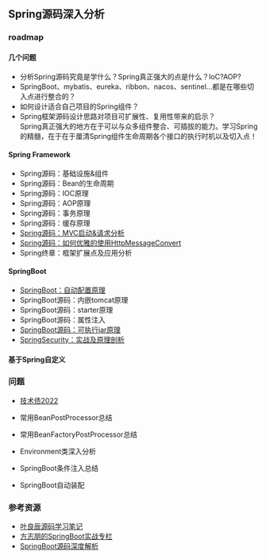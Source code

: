 ## Spring源码深入分析

### roadmap

#### 几个问题

- 分析Spring源码究竟是学什么？Spring真正强大的点是什么？IoC?AOP?
- SpringBoot、mybatis、eureka、ribbon、nacos、sentinel...都是在哪些切入点进行整合的？
- 如何设计适合自己项目的Spring组件？
- Spring框架源码设计思路对项目可扩展性、复用性带来的启示？
  <br>
  Spring真正强大的地方在于可以与众多组件整合、可插拔的能力。学习Spring的精髓，在于在于厘清Spring组件生命周期各个接口的执行时机以及切入点！

#### Spring Framework

- Spring源码：基础设施&组件
- Spring源码：Bean的生命周期
- Spring源码：IOC原理
- Spring源码：AOP原理
- Spring源码：事务原理
- Spring源码：缓存原理
- [Spring源码：MVC启动&请求分析](docs/articles/Spring源码：SpringMVC启动流程分析.md)
- [Spring源码：如何优雅的使用HttpMessageConvert](docs/articles/SpringMVC：如何优雅的使用HttpMessageConvert.md)
- Spring终章：框架扩展点及应用分析

#### SpringBoot

- [SpringBoot：自动配置原理](/docs/articles/SpringBoot源码：Spring自动配置原理.md)
- SpringBoot源码：内嵌tomcat原理
- SpringBoot源码：starter原理
- SpringBoot源码：属性注入
- [SpringBoot源码：可执行jar原理](/docs/articles/SpringBoot源码：彻底透析SpringBoot可执行jar原理.md)
- [SpringSecurity：实战及原理剖析](docs/articles/security/SpringSecurity实战及原理剖析.md)

#### 基于Spring自定义

### 问题

- [技术债2022](docs/articles/技术债2022.md)
  
- 常用BeanPostProcessor总结
- 常用BeanFactoryPostProcessor总结
- Environment类深入分析
- SpringBoot条件注入总结
- SpringBoot自动装配

### 参考资源

- [叶良辰源码学习笔记](https://yangzhiwen911.github.io/zh/spring/#1-%E4%B8%BA%E4%BB%80%E4%B9%88%E8%A6%81%E5%AD%A6spring-%E6%BA%90%E7%A0%81)
- [方志朋的SpringBoot实战专栏](https://blog.csdn.net/forezp/category_9268735.html?spm=1001.2014.3001.5482)
- [SpringBoot源码深度解析](https://blog.csdn.net/qq_34341457/category_9619395.html?spm=1001.2014.3001.5482)